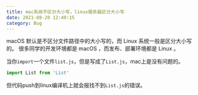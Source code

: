 ```yaml
---
title: mac系统不区分大小写，linux服务器区分大小写
date: 2021-08-20 12:49:15
category: Bug
---
```

macOS 默认是不区分文件路径中的大小写的，而 Linux 系统一般是区分大小写的。
很多同学的开发环境都是 macOS ，而发布、部署环境都是 Linux 。

当你`import`一个文件`list.js`，但是写成了`List.js`，mac上是没有问题的。
```js
import List from 'List'
```
但代码push到linux编译机上就会报找不到`List.js`的错误。

